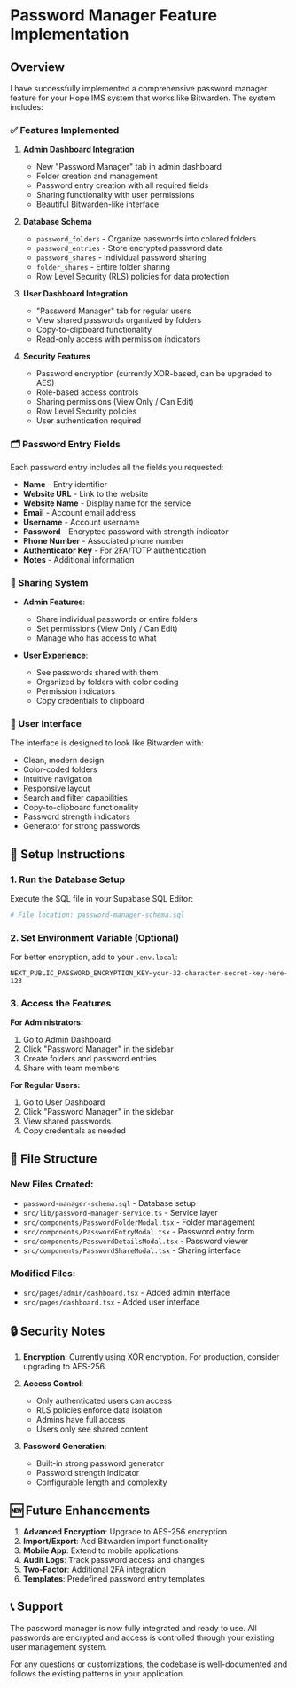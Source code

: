 # Password Manager Feature Implementation

## Overview

I have successfully implemented a comprehensive password manager feature for your Hope IMS system that works like Bitwarden. The system includes:

### ✅ Features Implemented

1. **Admin Dashboard Integration**
   - New "Password Manager" tab in admin dashboard
   - Folder creation and management
   - Password entry creation with all required fields
   - Sharing functionality with user permissions
   - Beautiful Bitwarden-like interface

2. **Database Schema**
   - `password_folders` - Organize passwords into colored folders
   - `password_entries` - Store encrypted password data
   - `password_shares` - Individual password sharing
   - `folder_shares` - Entire folder sharing
   - Row Level Security (RLS) policies for data protection

3. **User Dashboard Integration**
   - "Password Manager" tab for regular users
   - View shared passwords organized by folders
   - Copy-to-clipboard functionality
   - Read-only access with permission indicators

4. **Security Features**
   - Password encryption (currently XOR-based, can be upgraded to AES)
   - Role-based access controls
   - Sharing permissions (View Only / Can Edit)
   - Row Level Security policies
   - User authentication required

### 🗂️ Password Entry Fields

Each password entry includes all the fields you requested:
- **Name** - Entry identifier
- **Website URL** - Link to the website
- **Website Name** - Display name for the service
- **Email** - Account email address
- **Username** - Account username
- **Password** - Encrypted password with strength indicator
- **Phone Number** - Associated phone number
- **Authenticator Key** - For 2FA/TOTP authentication
- **Notes** - Additional information

### 👥 Sharing System

- **Admin Features**:
  - Share individual passwords or entire folders
  - Set permissions (View Only / Can Edit)
  - Manage who has access to what
  
- **User Experience**:
  - See passwords shared with them
  - Organized by folders with color coding
  - Permission indicators
  - Copy credentials to clipboard

### 🎨 User Interface

The interface is designed to look like Bitwarden with:
- Clean, modern design
- Color-coded folders
- Intuitive navigation
- Responsive layout
- Search and filter capabilities
- Copy-to-clipboard functionality
- Password strength indicators
- Generator for strong passwords

## 🚀 Setup Instructions

### 1. Run the Database Setup

Execute the SQL file in your Supabase SQL Editor:

```bash
# File location: password-manager-schema.sql
```

### 2. Set Environment Variable (Optional)

For better encryption, add to your `.env.local`:

```env
NEXT_PUBLIC_PASSWORD_ENCRYPTION_KEY=your-32-character-secret-key-here-123
```

### 3. Access the Features

**For Administrators:**
1. Go to Admin Dashboard
2. Click "Password Manager" in the sidebar
3. Create folders and password entries
4. Share with team members

**For Regular Users:**
1. Go to User Dashboard  
2. Click "Password Manager" in the sidebar
3. View shared passwords
4. Copy credentials as needed

## 📁 File Structure

### New Files Created:
- `password-manager-schema.sql` - Database setup
- `src/lib/password-manager-service.ts` - Service layer
- `src/components/PasswordFolderModal.tsx` - Folder management
- `src/components/PasswordEntryModal.tsx` - Password entry form
- `src/components/PasswordDetailsModal.tsx` - Password viewer
- `src/components/PasswordShareModal.tsx` - Sharing interface

### Modified Files:
- `src/pages/admin/dashboard.tsx` - Added admin interface
- `src/pages/dashboard.tsx` - Added user interface

## 🔒 Security Notes

1. **Encryption**: Currently using XOR encryption. For production, consider upgrading to AES-256.

2. **Access Control**: 
   - Only authenticated users can access
   - RLS policies enforce data isolation
   - Admins have full access
   - Users only see shared content

3. **Password Generation**: 
   - Built-in strong password generator
   - Password strength indicator
   - Configurable length and complexity

## 🆕 Future Enhancements

1. **Advanced Encryption**: Upgrade to AES-256 encryption
2. **Import/Export**: Add Bitwarden import functionality
3. **Mobile App**: Extend to mobile applications
4. **Audit Logs**: Track password access and changes
5. **Two-Factor**: Additional 2FA integration
6. **Templates**: Predefined password entry templates

## 📞 Support

The password manager is now fully integrated and ready to use. All passwords are encrypted and access is controlled through your existing user management system.

For any questions or customizations, the codebase is well-documented and follows the existing patterns in your application.